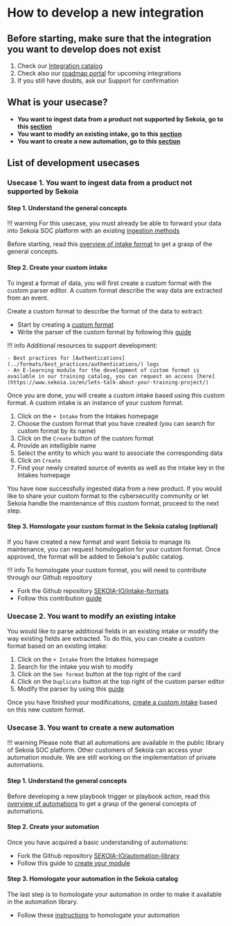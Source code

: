 # How to develop a new integration

## Before starting, make sure that the integration you want to develop does not exist

1. Check our [Integration catalog](https://www.sekoia.io/en/integrations-catalog/)
2. Check also our [roadmap portal](https://roadmap-integrations.sekoia.io/tabs/18-coming-next) for upcoming integrations
3. If you still have doubts, ask our Support for confirmation

## What is your usecase?

- **You want to ingest data from a product not supported by Sekoia, go to this [section](#usecase-1-you-want-to-ingest-data-from-a-product-not-supported-by-sekoia)**
- **You want to modify an existing intake, go to this [section](#usecase-2-you-want-to-modify-an-existing-intake)**
- **You want to create a new automation, go to this [section](#usecase-3-you-want-to-create-a-new-automation)**

## List of development usecases

### Usecase 1. You want to ingest data from a product not supported by Sekoia

#### Step 1. Understand the general concepts

!!! warning
    For this usecase, you must already be able to forward your data into Sekoia SOC platform with an existing [ingestion methods](https://docs.sekoia.io/xdr/features/collect/ingestion_methods/)

Before starting, read this [overview of intake format](../formats/overview/) to get a grasp of the general concepts.

#### Step 2. Create your custom intake

To ingest a format of data, you will first create a custom format with the custom parser editor. A custom format describe the way data are extracted from an event.

Create a custom format to describe the format of the data to extract:

- Start by creating a [custom format](../formats/create_a_format/#custom-format-creation-on-the-platform)
- Write the parser of the custom format by following this [guide](../formats/parser/) 

!!! info
    Additional resources to support development:

    - Best practices for [Authentications](../formats/best_practices/authentications/) logs
    - An E-learning module for the development of custom format is available in our training catalog, you can request an access [here](https://www.sekoia.io/en/lets-talk-about-your-training-project/)

Once you are done, you will create a custom intake based using this custom format. A custom intake is an instance of your custom format.

1. Click on the `+ Intake` from the Intakes homepage
2. Choose the custom format that you have created (you can search for custom format by its name)
3. Click on the `Create` button of the custom format
4. Provide an intelligible name
5. Select the entity to which you want to associate the corresponding data
6. Click on `Create`
7. Find your newly created source of events as well as the intake key in the Intakes homepage

You have now successfully ingested data from a new product. If you would like to share your custom format to the cybersecurity community or let Sekoia handle the maintenance of this custom format, proceed to the next step.

#### Step 3. Homologate your custom format in the Sekoia catalog (optional)

If you have created a new format and want Sekoia to manage its maintenance, you can request homologation for your custom format. Once approved, the format will be added to Sekoia's public catalog.

!!! info
    To homologate your custom format, you will need to contribute through our Github repository 

- Fork the Github repository [SEKOIA-IO/intake-formats](https://github.com/SEKOIA-IO/intake-formats)
- Follow this contribution [guide](../formats/contribute/)

### Usecase 2. You want to modify an existing intake

You would like to parse additional fields in an existing intake or modify the way existing fields are extracted. To do this, you can create a custom format based on an existing intake:

1. Click on the `+ Intake` from the Intakes homepage
2. Search for the intake you wish to modify
3. Click on the `See format` button at the top right of the card
4. Click on the `Duplicate` button at the top right of the custom parser editor
5. Modify the parser by using this [guide](../formats/parser/) 

Once you have finished your modifications, [create a custom intake](#step-2-create-your-custom-intake) based on this new custom format.

### Usecase 3. You want to create a new automation

!!! warning
    Please note that all automations are available in the public library of Sekoia SOC platform. Other customers of Sekoia can access your automation module. We are still working on the implementation of private automations.

#### Step 1. Understand the general concepts

Before developing a new playbook trigger or playbook action, read this [overview of automations](../automation/overview) to get a grasp of the general concepts of automations.

#### Step 2. Create your automation

Once you have acquired a basic understanding of automations:

- Fork the Github repository [SEKOIA-IO/automation-library](https://github.com/SEKOIA-IO/automation-library)
- Follow this guide to [create your module](../automation/create_a_module/)

#### Step 3. Homologate your automation in the Sekoia catalog

The last step is to homologate your automation in order to make it available in the automation library.

- Follow these [instructions](../automation/create_a_module/#homologation-request) to homologate your automation